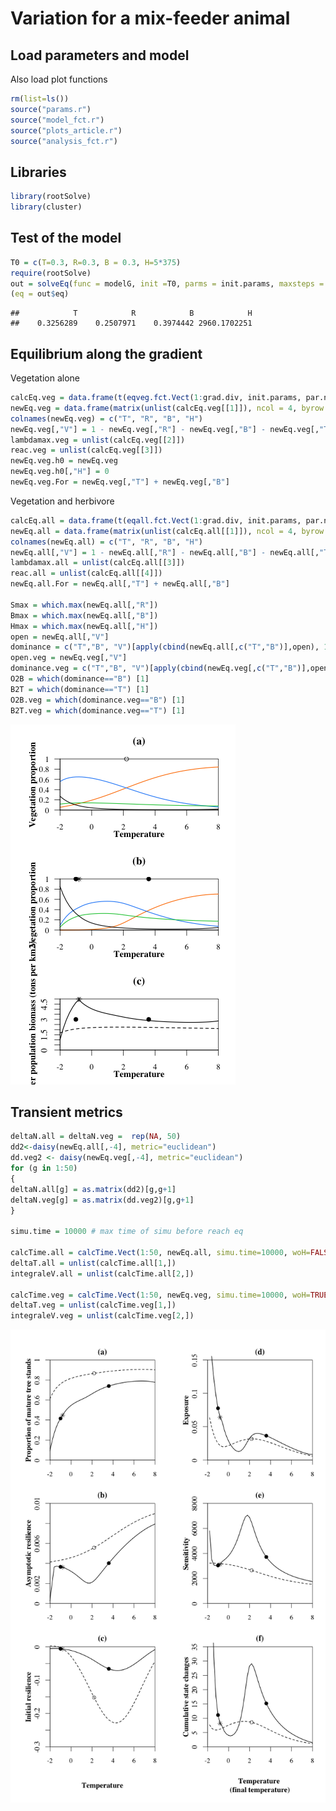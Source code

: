 <!-- # --- -->
<!-- # title: "Main analysis" -->
<!-- # author: "Isabelle Boulangeat" -->
<!-- # date: "02/05/2018" -->
<!-- # output:  -->
<!-- #   html_document: -->
<!-- #       keep_md: yes -->
<!-- #       theme: cosmo -->
<!-- #       highlight: tango -->
<!-- #       number_sections: true -->
<!-- #       toc: true -->
<!-- # --- -->

<!-- library(rmarkdown) -->
<!-- library(knitr) -->
<!-- knit("MixedFeeder.Rmd", "MixedFeeder.md") -->


# Variation for a mix-feeder animal


## Load parameters and model

Also load plot functions

```r
rm(list=ls())
source("params.r")
source("model_fct.r")
source("plots_article.r")
source("analysis_fct.r")
```

## Libraries


```r
library(rootSolve)
library(cluster)
```


## Test of the model


```r
T0 = c(T=0.3, R=0.3, B = 0.3, H=5*375)
require(rootSolve)
out = solveEq(func = modelG, init =T0, parms = init.params, maxsteps = 10000)
(eq = out$eq)
```

```
##            T            R            B            H 
##    0.3256289    0.2507971    0.3974442 2960.1702251
```

## Equilibrium along the gradient

Vegetation alone


```r
calcEq.veg = data.frame(t(eqveg.fct.Vect(1:grad.div, init.params, par.name, par.clim)))
newEq.veg = data.frame(matrix(unlist(calcEq.veg[[1]]), ncol = 4, byrow = T))
colnames(newEq.veg) = c("T", "R", "B", "H")
newEq.veg[,"V"] = 1 - newEq.veg[,"R"] - newEq.veg[,"B"] - newEq.veg[,"T"]
lambdamax.veg = unlist(calcEq.veg[[2]])
reac.veg = unlist(calcEq.veg[[3]])
newEq.veg.h0 = newEq.veg
newEq.veg.h0[,"H"] = 0
newEq.veg.For = newEq.veg[,"T"] + newEq.veg[,"B"]
```

Vegetation and herbivore


```r
calcEq.all = data.frame(t(eqall.fct.Vect(1:grad.div, init.params, par.name, par.clim, modelG)))
newEq.all = data.frame(matrix(unlist(calcEq.all[[1]]), ncol = 4, byrow = T))
colnames(newEq.all) = c("T", "R", "B", "H")
newEq.all[,"V"] = 1 - newEq.all[,"R"] - newEq.all[,"B"] - newEq.all[,"T"]
lambdamax.all = unlist(calcEq.all[[3]])
reac.all = unlist(calcEq.all[[4]])
newEq.all.For = newEq.all[,"T"] + newEq.all[,"B"]

Smax = which.max(newEq.all[,"R"])
Bmax = which.max(newEq.all[,"B"])
Hmax = which.max(newEq.all[,"H"])
open = newEq.all[,"V"]
dominance = c("T","B", "V")[apply(cbind(newEq.all[,c("T","B")],open), 1, which.max)]
open.veg = newEq.veg[,"V"]
dominance.veg = c("T","B", "V")[apply(cbind(newEq.veg[,c("T","B")],open.veg), 1, which.max)]
O2B = which(dominance=="B") [1]
B2T = which(dominance=="T") [1]
O2B.veg = which(dominance.veg=="B") [1]
B2T.veg = which(dominance.veg=="T") [1]
```


![plot of chunk equiMixFeed](figure/equiMixFeed-1.png)

## Transient metrics



```r
deltaN.all = deltaN.veg =  rep(NA, 50)
dd2<-daisy(newEq.all[,-4], metric="euclidean")
dd.veg2 <- daisy(newEq.veg[,-4], metric="euclidean")
for (g in 1:50)
{
deltaN.all[g] = as.matrix(dd2)[g,g+1]
deltaN.veg[g] = as.matrix(dd.veg2)[g,g+1]
}

simu.time = 10000 # max time of simu before reach eq

calcTime.all = calcTime.Vect(1:50, newEq.all, simu.time=10000, woH=FALSE,init.params=init.params, model=modelG)
deltaT.all = unlist(calcTime.all[1,])
integraleV.all = unlist(calcTime.all[2,]) 

calcTime.veg = calcTime.Vect(1:50, newEq.veg, simu.time=10000, woH=TRUE, init.params=init.params, model=modelG)
deltaT.veg = unlist(calcTime.veg[1,])
integraleV.veg = unlist(calcTime.veg[2,]) 
```

![plot of chunk transientMixFeed](figure/transientMixFeed-1.png)



